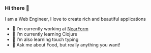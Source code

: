 ### Hi there 👋

I am a Web Engineer, I love to create rich and beautiful applications

- 🔭 I’m currently working at [NearForm]([https://www.signal-ai.com/](https://www.nearform.com))
- 🌱 I’m currently learning Clojure
- 🌱 I’m also learning touch typing
- 💬 Ask me about Food, but really anything you want!

<!--
**Akallabet/Akallabet** is a ✨ _special_ ✨ repository because its `README.md` (this file) appears on your GitHub profile.

Here are some ideas to get you started:

- 🔭 I’m currently working on ...
- 🌱 I’m currently learning ...
- 👯 I’m looking to collaborate on ...
- 🤔 I’m looking for help with ...
- 💬 Ask me about ...
- 📫 How to reach me: ...
- 😄 Pronouns: ...
- ⚡ Fun fact: ...
-->
